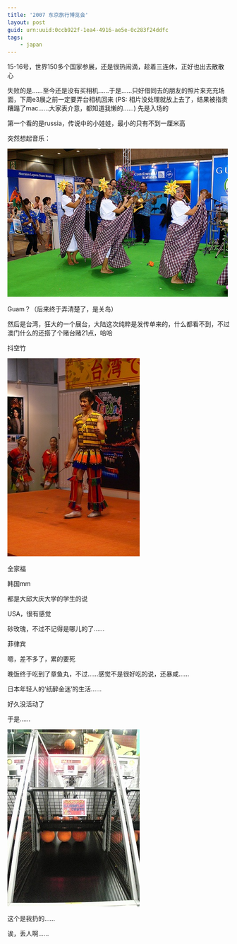 ```yaml
---
title: '2007 东京旅行博览会'
layout: post
guid: urn:uuid:0ccb922f-1ea4-4916-ae5e-0c283f24ddfc
tags:
    - japan
---
```


15-16号，世界150多个国家参展，还是很热闹滴，趁着三连休，正好也出去散散心                                                                                                                                 

失败的是……至今还是没有买相机……于是……只好借同去的朋友的照片来充充场面，下周e3展之前一定要弄台相机回来
(PS: 相片没处理就放上去了，结果被指责糟蹋了mac……大家表介意，都知道我懒的……)
先是入场的

第一个看的是russia，传说中的小娃娃，最小的只有不到一厘米高

突然想起音乐：

![](/media/files/2007/07/26/travel-03.jpg)

Guam？（后来终于弄清楚了，是关岛）

然后是台湾，狂大的一个展台，大陆这次纯粹是发传单来的，什么都看不到，不过澳门什么的还搭了个赌台赌21点，哈哈

抖空竹

![](/media/files/2007/07/26/travel-08.jpg)

全家福

韩国mm

都是大邱大庆大学的学生的说

USA，很有感觉

砂玫瑰，不过不记得是哪儿的了……

菲律宾

嗯，差不多了，累的要死

晚饭终于吃到了章鱼丸，不过……感觉不是很好吃的说，还暴咸……

日本年轻人的‘纸醉金迷’的生活……

好久没活动了

于是……

![](/media/files/2007/07/26/travel-19.jpg)

这个是我扔的……

诶，丢人啊……

